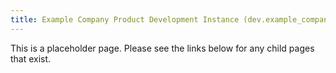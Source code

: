```yaml
---
title: Example Company Product Development Instance (dev.example_company.org)
---
```


This is a placeholder page. Please see the links below for any child pages that exist.
